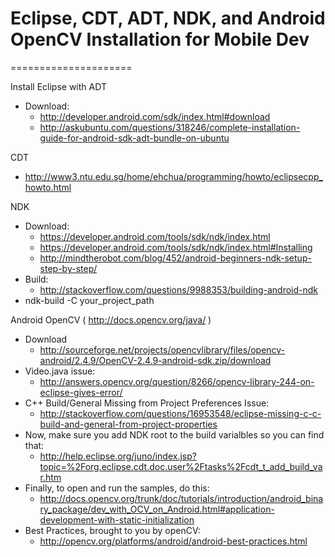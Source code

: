 # Eclipse, CDT, ADT, NDK, and Android OpenCV Installation for Mobile Dev
=====================

Install Eclipse with ADT

* Download:
	* http://developer.android.com/sdk/index.html#download  
	* http://askubuntu.com/questions/318246/complete-installation-guide-for-android-sdk-adt-bundle-on-ubuntu 

CDT

* http://www3.ntu.edu.sg/home/ehchua/programming/howto/eclipsecpp_howto.html

NDK

* Download:
	* https://developer.android.com/tools/sdk/ndk/index.html 
	* https://developer.android.com/tools/sdk/ndk/index.html#Installing
	* http://mindtherobot.com/blog/452/android-beginners-ndk-setup-step-by-step/ 
* Build:
	* http://stackoverflow.com/questions/9988353/building-android-ndk
* ndk-build -C your_project_path

Android OpenCV ( http://docs.opencv.org/java/ )

* Download
	* http://sourceforge.net/projects/opencvlibrary/files/opencv-android/2.4.9/OpenCV-2.4.9-android-sdk.zip/download 
* Video.java issue:
	* http://answers.opencv.org/question/8266/opencv-library-244-on-eclipse-gives-error/ 
* C++ Build/General Missing from Project Preferences Issue:
	* http://stackoverflow.com/questions/16953548/eclipse-missing-c-c-build-and-general-from-project-properties
* Now, make sure you add NDK root to the build varialbles so you can find that:
	* http://help.eclipse.org/juno/index.jsp?topic=%2Forg.eclipse.cdt.doc.user%2Ftasks%2Fcdt_t_add_build_var.htm
* Finally, to open and run the samples, do this:
	* http://docs.opencv.org/trunk/doc/tutorials/introduction/android_binary_package/dev_with_OCV_on_Android.html#application-development-with-static-initialization 
* Best Practices, brought to you by openCV:
	* http://opencv.org/platforms/android/android-best-practices.html 